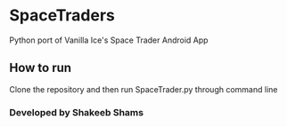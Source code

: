 # SpaceTraders
Python port of Vanilla Ice's Space Trader Android App

## How to run
Clone the repository and then run SpaceTrader.py through command line

### Developed by Shakeeb Shams

